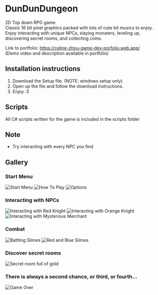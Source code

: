 # DunDunDungeon
2D Top down RPG game.  
Classic 16 bit pixel graphics packed with lots of cute bit musics to enjoy.  
Enjoy interacting with unique NPCs, slaying monsters, leveling up, discovering secret rooms, and collecting coins.  

Link to portfolio: https://celine-zhou-game-dev-porfolio.web.app/  
(Demo video and description available in portfolio)

## Installation instructions
1. Download the Setup file. (NOTE: windows setup only)
2. Open up the file and follow the download instructions.
3. Enjoy :3

## Scripts
All C# scripts written for the game is included in the scripts folder

## Note
- Try interacting with every NPC you find

## Gallery
### Start Menu
![Start Menu](screenshots/startmenu.png)
![How To Play](screenshots/howtoplay.png)
![Options](screenshots/options.png)

### Interacting with NPCs
![Interacting with Red Knight](screenshots/main.PNG)
![Interacting with Orange Knight](screenshots/hallway.PNG)  
![Interacting with Mysterious Merchant](screenshots/secretroom.PNG)

### Combat
![Battling Slimes](screenshots/level1.png)
![Red and Blue Slimes](screenshots/level2.PNG)

### Discover secret rooms
![Secret room full of gold](screenshots/secretbank.PNG)

### There is always a second chance, or third, or fourth...
![Game Over](screenshots/gameover.PNG)
